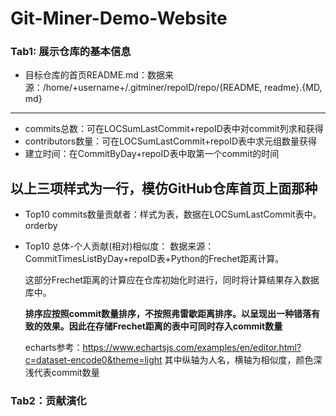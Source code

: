 # Git-Miner-Demo-Website



### Tab1: 展示仓库的基本信息
- 目标仓库的首页README.md：数据来源：/home/+username+/.gitminer/repoID/repo/{README, readme}.{MD, md}
---
- commits总数：可在LOCSumLastCommit+repoID表中对commit列求和获得
- contributors数量：可在LOCSumLastCommit+repoID表中求元组数量获得
- 建立时间：在CommitByDay+repoID表中取第一个commit的时间

以上三项样式为一行，模仿GitHub仓库首页上面那种
---
- Top10 commits数量贡献者：样式为表，数据在LOCSumLastCommit表中。orderby
- Top10 总体-个人贡献(相对)相似度： 数据来源：CommitTimesListByDay+repoID表+Python的Frechet距离计算。

    这部分Frechet距离的计算应在仓库初始化时进行，同时将计算结果存入数据库中。
    
    **排序应按照commit数量排序，不按照弗雷歇距离排序。以呈现出一种错落有致的效果。因此在存储Frechet距离的表中可同时存入commit数量**
    
    echarts参考：https://www.echartsjs.com/examples/en/editor.html?c=dataset-encode0&theme=light 其中纵轴为人名，横轴为相似度，颜色深浅代表commit数量
    
    
### Tab2：贡献演化
